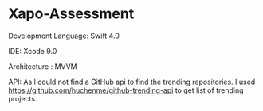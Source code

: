 # Xapo-Assessment

Development Language: Swift 4.0

IDE: Xcode 9.0

Architecture : MVVM


API:
As I could not find a GitHub api to find the trending repositories. 
I used https://github.com/huchenme/github-trending-api to get list of trending projects.



